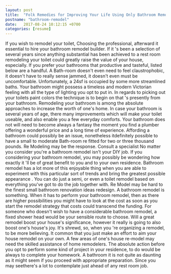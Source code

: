 ```yaml
---
layout: post
title:  "Folk Remedies for Improving Your Life Using Only Bathroom Remodel"
postname: "bathroom-remodel"
date:   2017-08-24 10:12:15 +0700
categories: [resume]
---
```

If you wish to remodel your toilet, Choosing the professional, afterward it essential to hire your bathroom remodel builder. If it 's been a selection of several years since anything substantial has been achieved to a rest room remodeling your toilet could greatly raise the value of your house, especially. If you prefer your bathrooms that productive and tasteful, listed below are a handful. A Bath-room doesn't even need to feel claustrophobic, it doesn't have to really sense jammed, it doesn't even must be uncomfortable. Unfortunately, a 24sf is occupied by some more streamlined baths. Your bathroom might possess a timeless and modern Victorian feeling with all the type of lighting you opt to put in. In regards to picking out your toilets paint colors the technique is to begin on that 's presently from your bathroom. Remodeling your bathroom is among the absolute approaches to increase the worth of one's home. In case your bathroom is several years of age, there many improvements which will make your toilet useable, and also enable you a few everyday comforts. Your bathroom does not will need to become always a fantasy the moment you find a plumber offering a wonderful price and a long time of experience. Affording a bathroom could possibly be an issue, nonetheless itdefinitely possible to have a small to moderate Bath-room re fitted for two or three thousand pounds. Re Modeling may be the response. Consult a specialist No matter you consider you're a bathroom remodel isn't your DIY job. If you considering your bathroom remodel, you may possibly be wondering how exactly it 'll be of great benefit to you and to your own residence. Bathroom remodel has a lot more of this enjoyable thing when you are able to experiment with this particular sort of trends and bring the greatest possible appearance . You can do just a semi, or even a toilet remodel based on everything you've got to do the job together with. Re Model may be hard to the finest small bathroom renovation ideas redesign. A bathroom remodel is something. When it has to perform your bathroom remodel, then as there are higher possibilities you might have to look at the cost as soon as you start the remodel strategy that costs could transcend the funding. For someone who doesn't wish to have a considerable bathroom remodel, a fixed shower head would be your sensible route to choose. Will a great remodel boost your house's significance, however it really is going to also boost one's house's joy. It's shrewd, so, when you 're organizing a remodel, to be more believing. It common that you just make an effort to aim your house remodel on your own. A few areas of one's house re-model may need the skilled assistance of home remodelers. The absolute action before you opt to perform some kind of project in your residence, to do would be always to complete your homework. A bathroom it is not quite as daunting as it might seem if you proceed with appropriate preparation. Since you may seethere's a lot to contemplate just ahead of any rest room job.
